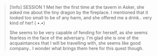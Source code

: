 > [!info] SESSION 1
> Met her the first time at the tavern in Asker, she asked me about the tiny dragon by the fireplace. I mentioned that it looked too small to be of any harm, and she offered me a drink.. very kind of her! ( •.•)
> 
> She seems to be very capable of fending for herself, as she seems fearless in the face of the adversary. I'm glad she is one of the acquaintances that I will be travelling with, she seems like good company.. I wonder what brings them here for this quest though.